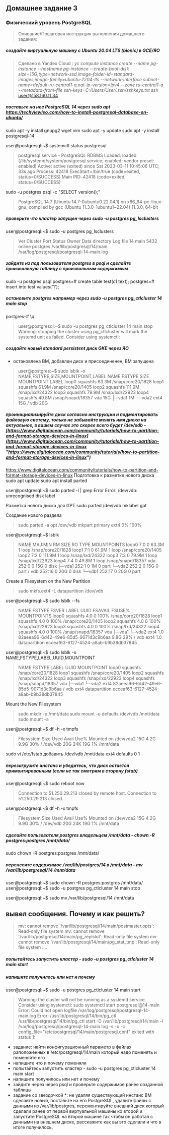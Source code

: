 
##  Домашнее задание 3
###  Физический уровень PostgreSQL
>Описание/Пошаговая инструкция выполнения домашнего задания:

##### создайте виртуальную машину c Ubuntu 20.04 LTS (bionic) в GCE/ЯО
> Сделано в Yandex Cloud :
> _yc compute instance create --name pg-instance --hostname pg-instance --create-boot-disk size=15G,type=network-ssd,image-folder-id=standard-images,image-family=ubuntu-2204-lts --network-interface subnet-name=default-ru-central1-a,nat-ip-version=ipv4 --zone ru-central1-a --metadata-from-file ssh-keys=C:/Users/User/.ssh/sshkeys.txt_
> ssh user@158.160.11.34
#####  поставьте на нее PostgreSQL 14 через sudo apt https://techviewleo.com/how-to-install-postgresql-database-on-ubuntu/
sudo apt -y install gnupg2 wget vim
sudo apt -y update
sudo apt -y install postgresql-14

user@postgresql:~$ systemctl status postgresql
>postgresql.service - PostgreSQL RDBMS
     Loaded: loaded (/lib/systemd/system/postgresql.service; enabled; vendor preset: enabled)
     Active: active (exited) since Sat 2023-03-11 10:45:06 UTC; 33s ago
    Process: 42418 ExecStart=/bin/true (code=exited, status=0/SUCCESS)
   Main PID: 42418 (code=exited, status=0/SUCCESS)
   
sudo -u postgres psql -c "SELECT version();"  
>PostgreSQL 14.7 (Ubuntu 14.7-0ubuntu0.22.04.1) on x86_64-pc-linux-gnu, compiled by gcc (Ubuntu 11.3.0-1ubuntu1~22.04) 11.3.0, 64-bit
> 
#####  проверьте что кластер запущен через sudo -u postgres pg_lsclusters
user@postgresql:~$ sudo -u postgres pg_lsclusters
>Ver Cluster Port Status Owner    Data directory              Log file
14  main    5432 online postgres /var/lib/postgresql/14/main /var/log/postgresql/postgresql-14-main.log
##### зайдите из под пользователя postgres в psql и сделайте произвольную таблицу с произвольным содержимым  
sudo -u postgres psql
postgres=# create table test(c1 text);
postgres=# insert into test values('1');

##### остановите postgres например через sudo -u postgres pg_ctlcluster 14 main stop
postgres-# \q
>user@postgresql:~$ sudo -u postgres pg_ctlcluster 14 main stop
Warning: stopping the cluster using pg_ctlcluster will mark the systemd unit as failed. Consider using systemctl:

#####   создайте новый standard persistent диск GKE через ЯО
- остановлена ВМ, добавлен диск и присоединенен, ВМ запущена
> user@postgres:~$ sudo lsblk -o NAME,FSTYPE,SIZE,MOUNTPOINT,LABEL
NAME   FSTYPE     SIZE MOUNTPOINT        LABEL
loop0  squashfs  63.3M /snap/core20/1828
loop1  squashfs  61.9M /snap/core20/1405
loop2  squashfs 111.9M /snap/lxd/24322
loop3  squashfs  79.9M /snap/lxd/22923
loop4  squashfs  49.8M /snap/snapd/18357
vda                15G
├─vda1              1M
└─vda2 ext4        15G /
vdb                20G

#####  проинициализируйте диск согласно инструкции и подмонтировать файловую систему, только не забывайте менять имя диска на актуальное, в вашем случае это скорее всего будет /dev/sdb -  [https://www.digitalocean.com/community/tutorials/how-to-partition-and-format-storage-devices-in-linux](https://www.digitalocean.com/community/tutorials/how-to-partition-and-format-storage-devices-in-linux "https://www.digitalocean.com/community/tutorials/how-to-partition-and-format-storage-devices-in-linux")
https://www.digitalocean.com/community/tutorials/how-to-partition-and-format-storage-devices-in-linux
Подготовка к разметке нового диска
sudo apt update
sudo apt install parted

user@postgresql:~$ sudo parted -l | grep Error
Error: /dev/vdb: unrecognised disk label

Разметка нового диска для GPT
sudo parted /dev/vdb mklabel gpt

Создание нового раздела
>sudo parted -a opt /dev/vdb mkpart primary ext4 0% 100%

user@postgresql:~$ lsblk
>NAME   MAJ:MIN RM   SIZE RO TYPE MOUNTPOINTS
loop0    7:0    0  63.3M  1 loop /snap/core20/1828
loop1    7:1    0  61.9M  1 loop /snap/core20/1405
loop2    7:2    0 111.9M  1 loop /snap/lxd/24322
loop3    7:3    0  79.9M  1 loop /snap/lxd/22923
loop4    7:4    0  49.8M  1 loop /snap/snapd/18357
vda    252:0    0    15G  0 disk
├─vda1 252:1    0     1M  0 part
└─vda2 252:2    0    15G  0 part /
vdb    252:16   0    20G  0 disk
└─vdb1 252:17   0    20G  0 part

Create a Filesystem on the New Partition
>sudo mkfs.ext4 -L datapartition /dev/vdb

user@postgresql:~$ sudo lsblk --fs
>NAME   FSTYPE   FSVER LABEL         UUID                                 FSAVAIL FSUSE% MOUNTPOINTS
loop0  squashfs 4.0                                                            0   100% /snap/core20/1828
loop1  squashfs 4.0                                                            0   100% /snap/core20/1405
loop2  squashfs 4.0                                                            0   100% /snap/lxd/22923
loop3  squashfs 4.0                                                            0   100% /snap/lxd/24322
loop4  squashfs 4.0                                                            0   100% /snap/snapd/18357
vda
├─vda1
└─vda2 ext4     1.0                 82aeea96-6d42-49e6-85d5-9071d3c9b6aa    9.8G    29% /
vdb    ext4     1.0   datapartition ecceaf63-6127-4524-a8ab-b9b38db37845

user@postgresql:~$ sudo lsblk -o NAME,FSTYPE,LABEL,UUID,MOUNTPOINT
>NAME   FSTYPE   LABEL         UUID                                 MOUNTPOINT
loop0  squashfs                                                    /snap/core20/1828
loop1  squashfs                                                    /snap/core20/1405
loop2  squashfs                                                    /snap/lxd/24322
loop3  squashfs                                                    /snap/lxd/22923
loop4  squashfs                                                    /snap/snapd/18357
vda
├─vda1
└─vda2 ext4                   82aeea96-6d42-49e6-85d5-9071d3c9b6aa /
vdb    ext4     datapartition ecceaf63-6127-4524-a8ab-b9b38db37845

Mount the New Filesystem
>sudo mkdir -p /mnt/data
sudo mount -o defaults /dev/vdb /mnt/data
sudo mount -a


user@postgresql:~$ df -h -x tmpfs
>Filesystem      Size  Used Avail Use% Mounted on
/dev/vda2        15G  4.2G  9.9G  30% /
/dev/vdb         20G   24K   19G   1% /mnt/data

sudo vi /etc/fstab
добавить /dev/vdb /mnt/data ext4 defaults 0 1

##### перезагрузите инстанс и убедитесь, что диск остается примонтированным (если не так смотрим в сторону fstab)
user@postgresql:~$ sudo reboot now
>Connection to 51.250.29.213 closed by remote host.
Connection to 51.250.29.213 closed.

user@postgresql:~$ df -h -x tmpfs
>Filesystem      Size  Used Avail Use% Mounted on
/dev/vda2        15G  4.2G  9.9G  30% /
/dev/vdb         20G   24K   19G   1% /mnt/data

##### сделайте пользователя postgres владельцем /mnt/data - chown -R postgres:postgres /mnt/data/
sudo chown -R postgres:postgres /mnt/data/

##### перенесите содержимое /var/lib/postgres/14 в /mnt/data - mv /var/lib/postgresql/14 /mnt/data
user@postgresql:~$ sudo chown -R postgres:postgres /mnt/data/
user@postgresql:~$ sudo -u postgres pg_ctlcluster 14 main stop

user@postgresql:~$ sudo mv /var/lib/postgresql/14 /mnt/data
## вывел сообщения. Почему и как решить?
>mv: cannot remove '/var/lib/postgresql/14/main/postmaster.opts': Read-only file system
mv: cannot remove '/var/lib/postgresql/14/main/pg_replslot': Read-only file system
mv: cannot remove '/var/lib/postgresql/14/main/pg_stat_tmp': Read-only file system
....
##### попытайтесь запустить кластер - sudo -u postgres pg_ctlcluster 14 main start
#####  напишите получилось или нет и почему
user@postgresql:~$ sudo -u postgres pg_ctlcluster 14 main start
>Warning: the cluster will not be running as a systemd service. Consider using systemctl:
  sudo systemctl start postgresql@14-main
Error: Could not open logfile /var/log/postgresql/postgresql-14-main.log
Error: /usr/lib/postgresql/14/bin/pg_ctl /usr/lib/postgresql/14/bin/pg_ctl start -D /var/lib/postgresql/14/main -l /var/log/postgresql/postgresql-14-main.log -s -o  -c config_file="/etc/postgresql/14/main/postgresql.conf"  exited with status 1:

-   задание: найти конфигурационный параметр в файлах раположенных в /etc/postgresql/14/main который надо поменять и поменяйте его
-   напишите что и почему поменяли
-   попытайтесь запустить кластер - sudo -u postgres pg_ctlcluster 14 main start
-   напишите получилось или нет и почему
-   зайдите через через psql и проверьте содержимое ранее созданной таблицы
-   задание со звездочкой *: не удаляя существующий инстанс ВМ сделайте новый, поставьте на его PostgreSQL, удалите файлы с данными из /var/lib/postgres, перемонтируйте внешний диск который сделали ранее от первой виртуальной машины ко второй и запустите PostgreSQL на второй машине так чтобы он работал с данными на внешнем диске, расскажите как вы это сделали и что в итоге получилось.
<!--stackedit_data:
eyJoaXN0b3J5IjpbLTE1NjI0MzA5NDksMTc0NjEyNTMxMiwtNT
Q1OTY0OTEwLC0xMzUxMTA1MTkwLC04Mjk4NTQ2NSwyMTIwNTI3
Njk4LC05ODEyMDQwNTcsNTE2MDk5MjYyLDE2NzY3NzU2NTMsLT
E4MDI0NTA3MTEsLTEwMzU3NDYwNDMsMTkwMTE5Mzg5OCwtMTU3
ODYyMDU3OCwxNTk0NDc4Mjg5XX0=
-->